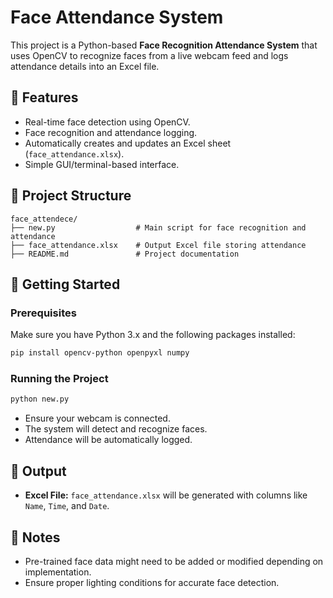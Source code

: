 # Face Attendance System

This project is a Python-based **Face Recognition Attendance System** that uses OpenCV to recognize faces from a live webcam feed and logs attendance details into an Excel file.

## 🧠 Features

- Real-time face detection using OpenCV.
- Face recognition and attendance logging.
- Automatically creates and updates an Excel sheet (`face_attendance.xlsx`).
- Simple GUI/terminal-based interface.

## 📂 Project Structure

```
face_attendece/
├── new.py                  # Main script for face recognition and attendance
├── face_attendance.xlsx    # Output Excel file storing attendance
├── README.md               # Project documentation
```

## 🚀 Getting Started

### Prerequisites

Make sure you have Python 3.x and the following packages installed:

```bash
pip install opencv-python openpyxl numpy
```

### Running the Project

```bash
python new.py
```

- Ensure your webcam is connected.
- The system will detect and recognize faces.
- Attendance will be automatically logged.

## 📒 Output

- **Excel File:** `face_attendance.xlsx` will be generated with columns like `Name`, `Time`, and `Date`.

## 📌 Notes

- Pre-trained face data might need to be added or modified depending on implementation.
- Ensure proper lighting conditions for accurate face detection.
